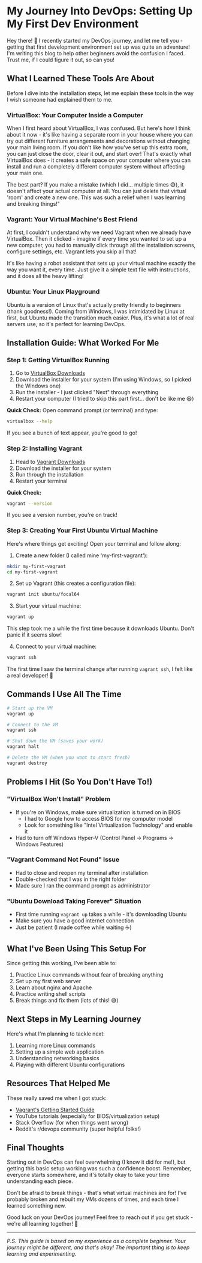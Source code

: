 # My Journey Into DevOps: Setting Up My First Dev Environment

Hey there! 👋 I recently started my DevOps journey, and let me tell you - getting that first development environment set up was quite an adventure! I'm writing this blog to help other beginners avoid the confusion I faced. Trust me, if I could figure it out, so can you!

## What I Learned These Tools Are About

Before I dive into the installation steps, let me explain these tools in the way I wish someone had explained them to me.

### VirtualBox: Your Computer Inside a Computer
When I first heard about VirtualBox, I was confused. But here's how I think about it now - it's like having a separate room in your house where you can try out different furniture arrangements and decorations without changing your main living room. If you don't like how you've set up this extra room, you can just close the door, clear it out, and start over! That's exactly what VirtualBox does - it creates a safe space on your computer where you can install and run a completely different computer system without affecting your main one.

The best part? If you make a mistake (which I did... multiple times 😅), it doesn't affect your actual computer at all. You can just delete that virtual 'room' and create a new one. This was such a relief when I was learning and breaking things!"

### Vagrant: Your Virtual Machine's Best Friend
At first, I couldn't understand why we need Vagrant when we already have VirtualBox. Then it clicked - imagine if every time you wanted to set up a new computer, you had to manually click through all the installation screens, configure settings, etc. Vagrant lets you skip all that! 

It's like having a robot assistant that sets up your virtual machine exactly the way you want it, every time. Just give it a simple text file with instructions, and it does all the heavy lifting!

### Ubuntu: Your Linux Playground
Ubuntu is a version of Linux that's actually pretty friendly to beginners (thank goodness!). Coming from Windows, I was intimidated by Linux at first, but Ubuntu made the transition much easier. Plus, it's what a lot of real servers use, so it's perfect for learning DevOps.

## Installation Guide: What Worked For Me

### Step 1: Getting VirtualBox Running
1. Go to [VirtualBox Downloads](https://www.virtualbox.org/wiki/Downloads)
2. Download the installer for your system (I'm using Windows, so I picked the Windows one)
3. Run the installer - I just clicked "Next" through everything
4. Restart your computer (I tried to skip this part first... don't be like me 😆)

**Quick Check:**
Open command prompt (or terminal) and type:
```bash
virtualbox --help
```
If you see a bunch of text appear, you're good to go!

### Step 2: Installing Vagrant
1. Head to [Vagrant Downloads](https://developer.hashicorp.com/vagrant/downloads)
2. Download the installer for your system
3. Run through the installation
4. Restart your terminal

**Quick Check:**
```bash
vagrant --version
```
If you see a version number, you're on track!

### Step 3: Creating Your First Ubuntu Virtual Machine
Here's where things get exciting! Open your terminal and follow along:

1. Create a new folder (I called mine 'my-first-vagrant'):
```bash
mkdir my-first-vagrant
cd my-first-vagrant
```

2. Set up Vagrant (this creates a configuration file):
```bash
vagrant init ubuntu/focal64
```

3. Start your virtual machine:
```bash
vagrant up
```
This step took me a while the first time because it downloads Ubuntu. Don't panic if it seems slow!

4. Connect to your virtual machine:
```bash
vagrant ssh
```

The first time I saw the terminal change after running `vagrant ssh`, I felt like a real developer! 🎉

## Commands I Use All The Time
```bash
# Start up the VM
vagrant up

# Connect to the VM
vagrant ssh

# Shut down the VM (saves your work)
vagrant halt

# Delete the VM (when you want to start fresh)
vagrant destroy
```

## Problems I Hit (So You Don't Have To!)

### "VirtualBox Won't Install" Problem
- If you're on Windows, make sure virtualization is turned on in BIOS
  - I had to Google how to access BIOS for my computer model
  - Look for something like "Intel Virtualization Technology" and enable it
- Had to turn off Windows Hyper-V (Control Panel → Programs → Windows Features)

### "Vagrant Command Not Found" Issue
- Had to close and reopen my terminal after installation
- Double-checked that I was in the right folder
- Made sure I ran the command prompt as administrator

### "Ubuntu Download Taking Forever" Situation
- First time running `vagrant up` takes a while - it's downloading Ubuntu
- Make sure you have a good internet connection
- Just be patient (I made coffee while waiting ☕)

## What I've Been Using This Setup For

Since getting this working, I've been able to:
1. Practice Linux commands without fear of breaking anything
2. Set up my first web server
3. Learn about nginx and Apache
4. Practice writing shell scripts
5. Break things and fix them (lots of this! 😅)

## Next Steps in My Learning Journey

Here's what I'm planning to tackle next:
1. Learning more Linux commands
2. Setting up a simple web application
3. Understanding networking basics
4. Playing with different Ubuntu configurations

## Resources That Helped Me

These really saved me when I got stuck:
- [Vagrant's Getting Started Guide](https://developer.hashicorp.com/vagrant/docs/getting-started)
- YouTube tutorials (especially for BIOS/virtualization setup)
- Stack Overflow (for when things went wrong)
- Reddit's r/devops community (super helpful folks!)

## Final Thoughts

Starting out in DevOps can feel overwhelming (I know it did for me!), but getting this basic setup working was such a confidence boost. Remember, everyone starts somewhere, and it's totally okay to take your time understanding each piece.

Don't be afraid to break things - that's what virtual machines are for! I've probably broken and rebuilt my VMs dozens of times, and each time I learned something new.

Good luck on your DevOps journey! Feel free to reach out if you get stuck - we're all learning together! 🚀







---
*P.S. This guide is based on my experience as a complete beginner. Your journey might be different, and that's okay! The important thing is to keep learning and experimenting.*
